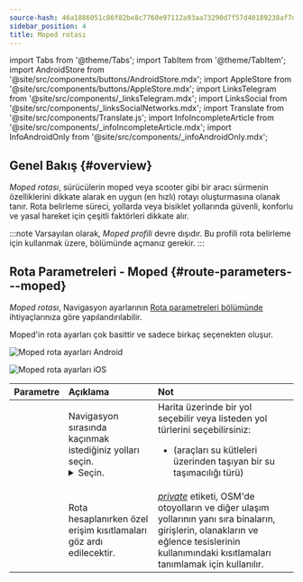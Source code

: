 ```yaml
---
source-hash: 46a1886051c86f82be8c7760e97112a93aa73290d7f57d40189238af7d9e4f39
sidebar_position: 4
title: Moped rotası
---
```

import Tabs from '@theme/Tabs';
import TabItem from '@theme/TabItem';
import AndroidStore from '@site/src/components/buttons/AndroidStore.mdx';
import AppleStore from '@site/src/components/buttons/AppleStore.mdx';
import LinksTelegram from '@site/src/components/_linksTelegram.mdx';
import LinksSocial from '@site/src/components/_linksSocialNetworks.mdx';
import Translate from '@site/src/components/Translate.js';
import InfoIncompleteArticle from '@site/src/components/_infoIncompleteArticle.mdx';
import InfoAndroidOnly from '@site/src/components/_infoAndroidOnly.mdx';

## Genel Bakış {#overview}

*Moped rotası*, sürücülerin moped veya scooter gibi bir aracı sürmenin özelliklerini dikkate alarak en uygun (en hızlı) rotayı oluşturmasına olanak tanır. Rota belirleme süreci, yollarda veya bisiklet yollarında güvenli, konforlu ve yasal hareket için çeşitli faktörleri dikkate alır.

:::note
Varsayılan olarak, *Moped profili* devre dışıdır. Bu profili rota belirleme için kullanmak üzere, *<Translate android="true" ids="shared_string_menu,shared_string_settings,application_profiles"/>* bölümünde açmanız gerekir.
:::

## Rota Parametreleri - Moped {#route-parameters---moped}

*Moped rotası*, Navigasyon ayarlarının [Rota parametreleri bölümünde](../guidance/navigation-settings.md#route-parameters) ihtiyaçlarınıza göre yapılandırılabilir.

Moped'in rota ayarları çok basittir ve sadece birkaç seçenekten oluşur.

<Tabs groupId="operating-systems" queryString="current-os">

<TabItem value="android" label="Android">

![Moped rota ayarları Android](@site/static/img/navigation/routing/moped_routing_andr.png)

</TabItem>

<TabItem value="ios" label="iOS">

![Moped rota ayarları iOS](@site/static/img/navigation/routing/moped_routing_ios.png)

</TabItem>

</Tabs>

| Parametre | Açıklama | Not |
|:------------|:---------------|:---------------|
| *<Translate android="true" ids="impassable_road"/>* | Navigasyon sırasında kaçınmak istediğiniz yolları seçin. <details><summary> Seçin. </summary>![Yollardan kaçın Android](@site/static/img/navigation/routing/avoid_moped_android.png) </details> | Harita üzerinde bir yol seçebilir veya listeden yol türlerini seçebilirsiniz: <ul><li>[<Translate android="true" ids="routing_attr_avoid_ferries_name"/>](https://wiki.openstreetmap.org/wiki/Ferries) (araçları su kütleleri üzerinden taşıyan bir su taşımacılığı türü)</li></ul>|
| *<Translate android="true" ids="routing_attr_allow_private_name"/>* | Rota hesaplanırken özel erişim kısıtlamaları göz ardı edilecektir. | *[private](https://wiki.openstreetmap.org/wiki/Key:access)* etiketi, OSM'de otoyolların ve diğer ulaşım yollarının yanı sıra binaların, girişlerin, olanakların ve eğlence tesislerinin kullanımındaki kısıtlamaları tanımlamak için kullanılır. |